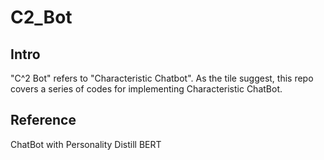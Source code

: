 # C2_Bot

## Intro
"C^2 Bot" refers to "Characteristic Chatbot". 
As the tile suggest, this repo covers a series of codes for implementing Characteristic ChatBot.




## Reference 
ChatBot with Personality
Distill BERT
